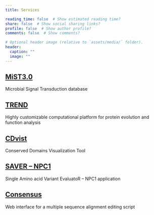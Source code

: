 ```yaml
---
title: Services

reading_time: false  # Show estimated reading time?
share: false  # Show social sharing links?
profile: false  # Show author profile?
comments: false  # Show comments?

# Optional header image (relative to `assets/media/` folder).
header:
  caption: ""
  image: ""
---
```


## [MiST3.0](http://mistdb.com/)
Microbial Signal Transduction database

## [TREND](http://trend.evobionet.com/)
Highly customizable computational platform for protein evolution and function analysis

## [CDvist](http://cdvist.joulinelab.org/)
Conserved Domains Visualization Tool

## [SAVER – NPC1](http://saver.joulinelab.org/)
Single Amino acid Variant EvaluatoR – NPC1 application

## [Consensus](http://consensus.joulinelab.org/)
Web interface for a multiple sequence alignment editing script

